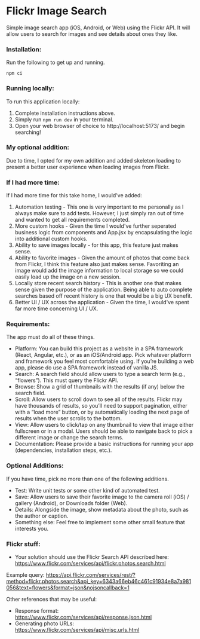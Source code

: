 # Flickr Image Search

Simple image search app (iOS, Android, or Web) using the Flickr API. It will allow users to search for images and see details about ones they like.

### Installation:

Run the following to get up and running.

```
npm ci
```

### Running locally:

To run this application locally:

1. Complete installation instructions above.
2. Simply run `npm run dev` in your terminal.
3. Open your web browser of choice to http://localhost:5173/ and begin searching!

### My optional addition:

Due to time, I opted for my own addition and added skeleton loading to present a better user experience when loading images from Flickr.

### If I had more time:

If I had more time for this take home, I would've added:

1. Automation testing - This one is very important to me personally as I always make sure to add tests. However, I just simply ran out of time and wanted to get all requirements completed.
2. More custom hooks - Given the time I would've further seperated business logic from components and App.jsx by encapsulating the logic into additional custom hooks.
3. Ability to save images locally - for this app, this feature just makes sense.
4. Ability to favorite images - Given the amount of photos that come back from Flickr, I think this feature also just makes sense. Favoriting an image would add the image information to local storage so we could easily load up the image on a new session.
5. Locally store recent search history - This is another one that makes sense given the purpose of the application. Being able to auto complete searches based off recent history is one that would be a big UX benefit.
6. Better UI / UX across the application - Given the time, I would've spent far more time concerning UI / UX.

### Requirements:

The app must do all of these things.

- Platform: You can build this project as a website in a SPA framework (React, Angular,
  etc.), or as an iOS/Android app. Pick whatever platform and framework you feel most comfortable using. If you’re building a web app, please do use a SPA framework instead of vanilla JS.
- Search: A search field should allow users to type a search term (e.g., “flowers”). This must query the Flickr API.
- Browse: Show a grid of thumbnails with the results (if any) below the search field.
- Scroll: Allow users to scroll down to see all of the results. Flickr may have thousands of
  results, so you’ll need to support pagination, either with a “load more” button, or by
  automatically loading the next page of results when the user scrolls to the bottom.
- View: Allow users to click/tap on any thumbnail to view that image either fullscreen or in
  a modal. Users should be able to navigate back to pick a different image or change the
  search terms.
- Documentation: Please provide a basic instructions for running your app
  (dependencies, installation steps, etc.).

### Optional Additions:

If you have time, pick no more than one of the following additions.

- Test: Write unit tests or some other kind of automated test.
- Save: Allow users to save their favorite image to the camera roll (iOS) / gallery
  (Android), or Downloads folder (Web).
- Details: Alongside the image, show metadata about the photo, such as the author or
  caption.
- Something else: Feel free to implement some other small feature that interests you.

### Flickr stuff:

- Your solution should use the Flickr Search API described here: https://www.flickr.com/services/api/flickr.photos.search.html

Example query: https://api.flickr.com/services/rest/?method=flickr.photos.search&api_key=6343a66eb46c461c91934e8a7a981056&text=flowers&format=json&nojsoncallback=1

Other references that may be useful:

- Response format: https://www.flickr.com/services/api/response.json.html
- Generating photo URLs: https://www.flickr.com/services/api/misc.urls.html
